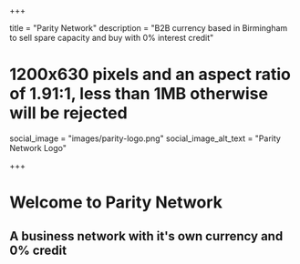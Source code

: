 +++

title = "Parity Network"
description = "B2B currency based in Birmingham to sell spare capacity and buy with 0% interest credit"
# 1200x630 pixels and an aspect ratio of 1.91:1, less than 1MB otherwise will be rejected
social_image = "images/parity-logo.png"
social_image_alt_text = "Parity Network Logo"


+++

# Welcome to Parity Network

## A business network with it's own currency and 0% credit
